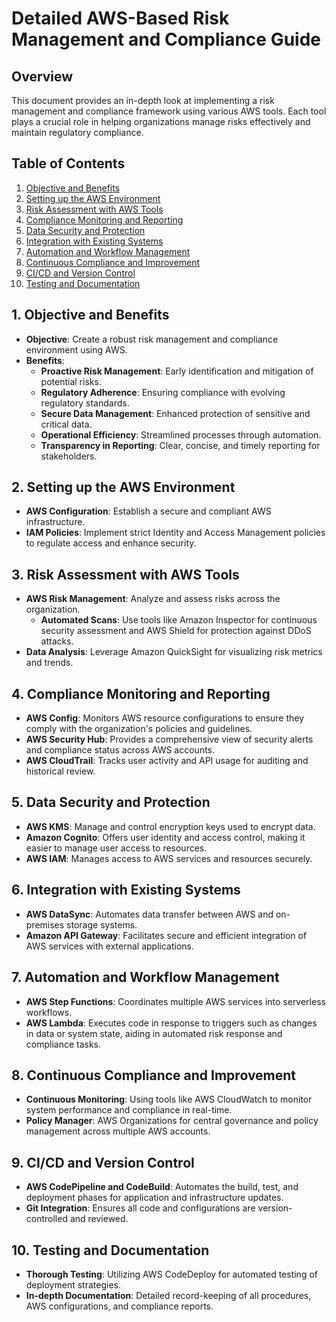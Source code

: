 # Detailed AWS-Based Risk Management and Compliance Guide

## Overview
This document provides an in-depth look at implementing a risk management and compliance framework using various AWS tools. Each tool plays a crucial role in helping organizations manage risks effectively and maintain regulatory compliance.

## Table of Contents
1. [Objective and Benefits](#1-objective-and-benefits)
2. [Setting up the AWS Environment](#2-setting-up-the-aws-environment)
3. [Risk Assessment with AWS Tools](#3-risk-assessment-with-aws-tools)
4. [Compliance Monitoring and Reporting](#4-compliance-monitoring-and-reporting)
5. [Data Security and Protection](#5-data-security-and-protection)
6. [Integration with Existing Systems](#6-integration-with-existing-systems)
7. [Automation and Workflow Management](#7-automation-and-workflow-management)
8. [Continuous Compliance and Improvement](#8-continuous-compliance-and-improvement)
9. [CI/CD and Version Control](#9-cicd-and-version-control)
10. [Testing and Documentation](#10-testing-and-documentation)

## 1. Objective and Benefits
- **Objective**: Create a robust risk management and compliance environment using AWS.
- **Benefits**:
  - **Proactive Risk Management**: Early identification and mitigation of potential risks.
  - **Regulatory Adherence**: Ensuring compliance with evolving regulatory standards.
  - **Secure Data Management**: Enhanced protection of sensitive and critical data.
  - **Operational Efficiency**: Streamlined processes through automation.
  - **Transparency in Reporting**: Clear, concise, and timely reporting for stakeholders.

## 2. Setting up the AWS Environment
- **AWS Configuration**: Establish a secure and compliant AWS infrastructure.
- **IAM Policies**: Implement strict Identity and Access Management policies to regulate access and enhance security.

## 3. Risk Assessment with AWS Tools
- **AWS Risk Management**: Analyze and assess risks across the organization.
  - **Automated Scans**: Use tools like Amazon Inspector for continuous security assessment and AWS Shield for protection against DDoS attacks.
- **Data Analysis**: Leverage Amazon QuickSight for visualizing risk metrics and trends.

## 4. Compliance Monitoring and Reporting
- **AWS Config**: Monitors AWS resource configurations to ensure they comply with the organization's policies and guidelines.
- **AWS Security Hub**: Provides a comprehensive view of security alerts and compliance status across AWS accounts.
- **AWS CloudTrail**: Tracks user activity and API usage for auditing and historical review.

## 5. Data Security and Protection
- **AWS KMS**: Manage and control encryption keys used to encrypt data.
- **Amazon Cognito**: Offers user identity and access control, making it easier to manage user access to resources.
- **AWS IAM**: Manages access to AWS services and resources securely.

## 6. Integration with Existing Systems
- **AWS DataSync**: Automates data transfer between AWS and on-premises storage systems.
- **Amazon API Gateway**: Facilitates secure and efficient integration of AWS services with external applications.

## 7. Automation and Workflow Management
- **AWS Step Functions**: Coordinates multiple AWS services into serverless workflows.
- **AWS Lambda**: Executes code in response to triggers such as changes in data or system state, aiding in automated risk response and compliance tasks.

## 8. Continuous Compliance and Improvement
- **Continuous Monitoring**: Using tools like AWS CloudWatch to monitor system performance and compliance in real-time.
- **Policy Manager**: AWS Organizations for central governance and policy management across multiple AWS accounts.

## 9. CI/CD and Version Control
- **AWS CodePipeline and CodeBuild**: Automates the build, test, and deployment phases for application and infrastructure updates.
- **Git Integration**: Ensures all code and configurations are version-controlled and reviewed.

## 10. Testing and Documentation
- **Thorough Testing**: Utilizing AWS CodeDeploy for automated testing of deployment strategies.
- **In-depth Documentation**: Detailed record-keeping of all procedures, AWS configurations, and compliance reports.



